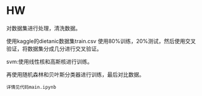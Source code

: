 
# HW

对数据集进行处理，清洗数据。

使用kaggle的dietanic数据集train.csv 使用80%训练，20%测试，然后使用交叉验证，将数据集分成几分进行交叉验证。

svm:使用线性核和高斯核进行训练。

再使用随机森林和贝叶斯分类器进行训练，最后对比数据。

    详情见代码main.ipynb

